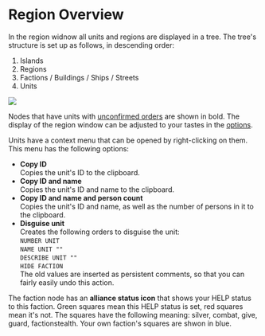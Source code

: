 <span id="top"></span>

# Region Overview

In the region widnow all units and regions are displayed in a tree. The
tree's structure is set up as follows, in descending order:

1.  Islands
2.  Regions
3.  Factions / Buildings / Ships / Streets
4.  Units

<img src="/images/help/magellan/windows_region.gif" data-border="0" />

Nodes that have units with [unconfirmed orders](orders/) are shown
in bold. The display of the region window can be adjusted to your tastes
in the [options](../menus/extras/options_region/).

Units have a context menu that can be opened by right-clicking on them.
This menu has the following options:

- **Copy ID**  
  Copies the unit's ID to the clipboard.
- **Copy ID and name**  
  Copies the unit's ID and name to the clipboard.
- **Copy ID and name and person count**  
  Copies the unit's ID and name, as well as the number of persons in it
  to the clipboard.
- **Disguise unit**  
  Creates the following orders to disguise the unit:  
  `NUMBER UNIT`  
  `NAME UNIT ""`  
  `DESCRIBE UNIT ""`  
  `HIDE FACTION`  
  The old values are inserted as persistent comments, so that you can
  fairly easily undo this action.

The faction node has an **alliance status icon** that shows your HELP
status to this faction. Green squares mean this HELP status is set, red
squares mean it's not. The squares have the following meaning: silver,
combat, give, guard, factionstealth. Your own faction's squares are
shwon in blue.
